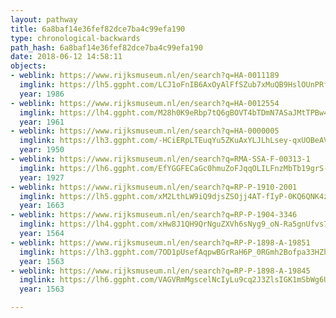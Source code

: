 ```yaml
---
layout: pathway
title: 6a8baf14e36fef82dce7ba4c99efa190
type: chronological-backwards
path_hash: 6a8baf14e36fef82dce7ba4c99efa190
date: 2018-06-12 14:58:11
objects:
- weblink: https://www.rijksmuseum.nl/en/search?q=HA-0011189
  imglink: https://lh5.ggpht.com/LCJ1oFnIB6AxOyAlFfSZub7xMuQB9HslOUnPRfTkltQPkwn-DwQlCQNe2BIsVRsz-zDJ1cECPjsIMLUI9ihLuNeTZQ=s200
  year: 1986
- weblink: https://www.rijksmuseum.nl/en/search?q=HA-0012554
  imglink: https://lh4.ggpht.com/M28h0K9eRbp7tQ6gBOVT4bTDmN7ASaJMtTPBw41nTFN54YsdsyvG2td5ggVZTpWjJNMOo1JA-jC4-58Ju_pqQyCSXw=s200
  year: 1961
- weblink: https://www.rijksmuseum.nl/en/search?q=HA-0000005
  imglink: https://lh3.ggpht.com/-HCiERpLTEuqYu5ZKuAxYLJLhLsey-qxUOBeAVabZJQjCBKPgQnBPVtFTQ01rXVwU1t0ySopW3hjbLSkubiwu9rTBBo=s200
  year: 1950
- weblink: https://www.rijksmuseum.nl/en/search?q=RMA-SSA-F-00313-1
  imglink: https://lh6.ggpht.com/EfYGGFECaGc0hmuZoFJqqOLILFnzMbTb19grS-TWiYNJaQY3yxRr-uP6clWzm-Rye0NxwTTmxYFdQkwVzZhyQDE6dQ=s200
  year: 1927
- weblink: https://www.rijksmuseum.nl/en/search?q=RP-P-1910-2001
  imglink: https://lh5.ggpht.com/xM2LthLW9iQ9djsZSOjj4AT-fIyP-0KQ6QNK4zeBSJdKZRzoT0TYrS1yjJBi_kzy7TAhdxySJ-2loaurbP3z3rDYEdM=s200
  year: 1663
- weblink: https://www.rijksmuseum.nl/en/search?q=RP-P-1904-3346
  imglink: https://lh4.ggpht.com/xHw8J1QH9QrNguZXVh6sNyg9_oN-Ra5gnUfvs7jZE2aTjy3jzelwgKIdzkbw2INraStKixyGcuf1rAEGbR5p_AgrRvjK=s200
  year: 1564
- weblink: https://www.rijksmuseum.nl/en/search?q=RP-P-1898-A-19851
  imglink: https://lh3.ggpht.com/7OD1pUsefAqpwBGrRaH6P_0RGmh2Bofpa33HZhd_9qWW94PH4yI1HTapmI_8yyyvOGHE1ZST7f_qxsV9hp682m-iGw=s200
  year: 1563
- weblink: https://www.rijksmuseum.nl/en/search?q=RP-P-1898-A-19845
  imglink: https://lh6.ggpht.com/VAGVRmMgscelNcIyLu9cq2J3ZlsIGK1mSbWg6UNXoBoi5qxJ9OB3gdHQqh9D7bdnXlrrwYLVYT_-4t1kzCyAwor47fY=s200
  year: 1563

---
```

